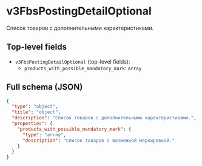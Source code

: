 # v3FbsPostingDetailOptional

Список товаров с дополнительными характеристиками.

## Top-level fields
- `v3FbsPostingDetailOptional` (top-level fields):
  - `products_with_possible_mandatory_mark`: `array`

## Full schema (JSON)
```json
{
  "type": "object",
  "title": "object",
  "description": "Список товаров с дополнительными характеристиками.",
  "properties": {
    "products_with_possible_mandatory_mark": {
      "type": "array",
      "description": "Список товаров с возможной маркировкой."
    }
  }
}
```
